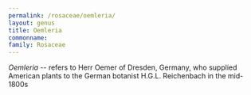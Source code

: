 ```yaml
---
permalink: /rosaceae/oemleria/
layout: genus
title: Oemleria
commonname:
family: Rosaceae
---
```


*Oemleria* -- refers to Herr Oemer of Dresden, Germany, who supplied American plants to the German botanist H.G.L. Reichenbach in the mid-1800s
